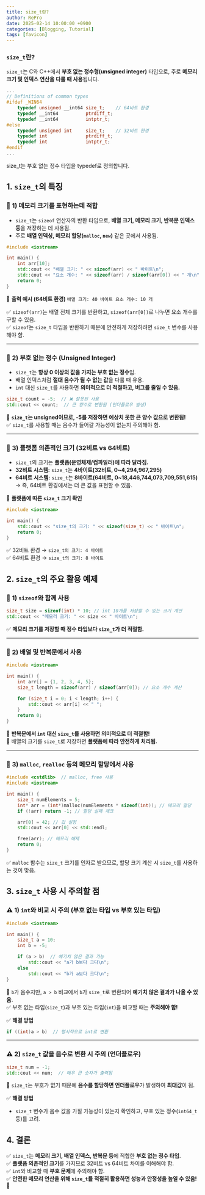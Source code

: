 ```yaml
---
title: size_t란?
author: RePro
date: 2025-02-14 10:00:00 +0900
categories: [Blogging, Tutorial]
tags: [favicon]
---
```


### `size_t`란?

`size_t`는 C와 C++에서 **부호 없는 정수형(unsigned integer)** 타입으로, 주로 **메모리 크기 및 인덱스 연산을 다룰 때 사용**됩니다.

```cpp :vcruntime.h
...
// Definitions of common types
#ifdef _WIN64
    typedef unsigned __int64 size_t;	// 64비트 환경
    typedef __int64          ptrdiff_t;
    typedef __int64          intptr_t;
#else
    typedef unsigned int     size_t;	// 32비트 환경
    typedef int              ptrdiff_t;
    typedef int              intptr_t;
#endif
...

```
size_t는 부호 없는 정수 타입을 typedef로 정의합니다.


## **1. `size_t`의 특징**

### 🔹 **1) 메모리 크기를 표현하는데 적합**

-   `size_t`는 `sizeof` 연산자의 반환 타입으로, **배열 크기, 메모리 크기, 반복문 인덱스 등**을 저장하는 데 사용됨.
-   주로 **배열 인덱싱, 메모리 할당(`malloc`, `new`)** 같은 곳에서 사용됨.

```cpp
#include <iostream>

int main() {
    int arr[10];
    std::cout << "배열 크기: " << sizeof(arr) << " 바이트\n"; 
    std::cout << "요소 개수: " << sizeof(arr) / sizeof(arr[0]) << " 개\n";
    return 0;
}
```
📌 **출력 예시 (64비트 환경)**
`배열 크기: 40 바이트
요소 개수: 10 개` 

✅ `sizeof(arr)`는 배열 전체 크기를 반환하고, `sizeof(arr[0])`로 나누면 요소 개수를 구할 수 있음.  
✅ `sizeof`는 `size_t` 타입을 반환하기 때문에 안전하게 저장하려면 `size_t` 변수를 사용해야 함.

----------

### 🔹 **2) 부호 없는 정수 (Unsigned Integer)**

-   `size_t`는 **항상 0 이상의 값을 가지는 부호 없는 정수**임.
-   배열 인덱스처럼 **절대 음수가 될 수 없는 값**을 다룰 때 유용.
-   `int` 대신 `size_t`를 사용하면 **의미적으로 더 적절하고, 버그를 줄일 수 있음.**

```cpp
size_t count = -5;  // ❌ 잘못된 사용
std::cout << count;  // 큰 양수로 변환됨 (언더플로우 발생)
```
📌 **`size_t`는 unsigned이므로, -5를 저장하면 예상치 못한 큰 양수 값으로 변환됨!**  
✅ `size_t`를 사용할 때는 음수가 들어갈 가능성이 없는지 주의해야 함.

----------

### 🔹 **3) 플랫폼 의존적인 크기 (32비트 vs 64비트)**

-   `size_t`의 크기는 **플랫폼(운영체제/컴파일러)에 따라 달라짐.**
-   **32비트 시스템:** `size_t`는 **4바이트(32비트, 0~4,294,967,295)**
-   **64비트 시스템:** `size_t`는 **8바이트(64비트, 0~18,446,744,073,709,551,615)**  
    → 즉, 64비트 환경에서는 더 큰 값을 표현할 수 있음.

📌 **플랫폼에 따른 `size_t` 크기 확인**

```cpp
#include <iostream>

int main() {
    std::cout << "size_t의 크기: " << sizeof(size_t) << " 바이트\n";
    return 0;
}
```
✅ 32비트 환경 → `size_t의 크기: 4 바이트`  
✅ 64비트 환경 → `size_t의 크기: 8 바이트`



## **2. `size_t`의 주요 활용 예제**

### 🔹 **1) `sizeof`와 함께 사용**

```cpp
size_t size = sizeof(int) * 10; // int 10개를 저장할 수 있는 크기 계산
std::cout << "메모리 크기: " << size << " 바이트\n";
```
✅ **메모리 크기를 저장할 때 정수 타입보다 `size_t`가 더 적절함.**

----------

### 🔹 **2) 배열 및 반복문에서 사용**

```cpp
#include <iostream>

int main() {
    int arr[] = {1, 2, 3, 4, 5};
    size_t length = sizeof(arr) / sizeof(arr[0]); // 요소 개수 계산

    for (size_t i = 0; i < length; i++) { 
        std::cout << arr[i] << " ";
    }
    return 0;
}
```
📌 **반복문에서 `int` 대신 `size_t`를 사용하면 의미적으로 더 적절함!**  
📌 배열의 크기를 `size_t`로 저장하면 **플랫폼에 따라 안전하게 처리됨.**

----------

### 🔹 **3) `malloc`, `realloc` 등의 메모리 할당에서 사용**

```cpp
#include <cstdlib>  // malloc, free 사용
#include <iostream>

int main() {
    size_t numElements = 5;
    int* arr = (int*)malloc(numElements * sizeof(int)); // 메모리 할당
    if (!arr) return -1; // 할당 실패 체크

    arr[0] = 42; // 값 설정
    std::cout << arr[0] << std::endl;

    free(arr); // 메모리 해제
    return 0;
}
```
✅ `malloc` 함수는 `size_t` 크기를 인자로 받으므로, 할당 크기 계산 시 `size_t`를 사용하는 것이 맞음.


## **3. `size_t` 사용 시 주의할 점**

### ⚠️ **1) `int`와 비교 시 주의 (부호 없는 타입 vs 부호 있는 타입)**

```cpp
#include <iostream>

int main() {
    size_t a = 10;
    int b = -5;

    if (a > b)  // 예기치 않은 결과 가능
        std::cout << "a가 b보다 크다\n";
    else
        std::cout << "b가 a보다 크다\n";  
}
```
📌 `b`가 음수지만, `a > b` 비교에서 `b`가 `size_t`로 변환되어 **예기치 않은 결과가 나올 수 있음.**  
✅ 부호 없는 타입(`size_t`)과 부호 있는 타입(`int`)을 비교할 때는 **주의해야 함!**

✅ **해결 방법**

```cpp
if ((int)a > b)  // 명시적으로 int로 변환
```
----------

### ⚠️ **2) `size_t` 값을 음수로 변환 시 주의 (언더플로우)**

```cpp
size_t num = -1;
std::cout << num;  // 매우 큰 숫자가 출력됨
```
📌 `size_t`는 부호가 없기 때문에 **음수를 할당하면 언더플로우**가 발생하여 **최대값**이 됨.

✅ **해결 방법**

-   `size_t` 변수가 음수 값을 가질 가능성이 있는지 확인하고, 부호 있는 정수(`int64_t` 등)를 고려.



## **4. 결론**

✅ `size_t`는 **메모리 크기, 배열 인덱스, 반복문 등**에 적합한 **부호 없는 정수 타입**.  
✅ **플랫폼 의존적인 크기**를 가지므로 32비트 vs 64비트 차이를 이해해야 함.  
✅ `int`와 비교할 때 **부호 문제**에 주의해야 함.  
✅ **안전한 메모리 연산을 위해 `size_t`를 적절히 활용하면 성능과 안정성을 높일 수 있음!** 🚀